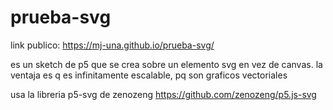 # prueba-svg

link publico:
https://mj-una.github.io/prueba-svg/

es un sketch de p5 que se crea sobre un elemento svg en vez de canvas.
la ventaja es q es infinitamente escalable, pq son graficos vectoriales

usa la libreria p5-svg de zenozeng
https://github.com/zenozeng/p5.js-svg
